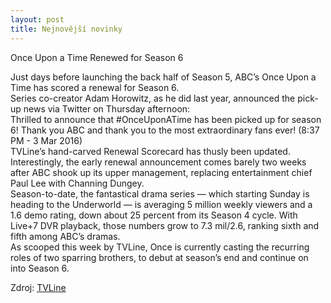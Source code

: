 ```yaml
---
layout: post
title: Nejnovější novinky
---
```


<p>Once Upon a Time Renewed for Season 6 <br>

Just days before launching the back half of Season 5, ABC’s Once Upon a Time has scored a renewal for Season 6.<br>
Series co-creator Adam Horowitz, as he did last year, announced the pick-up news via Twitter on Thursday afternoon:<br>
Thrilled to announce that #OnceUponATime has been picked up for season 6! Thank you ABC and thank you to the most extraordinary fans ever! (8:37 PM - 3 Mar 2016)<br>
TVLine’s hand-carved Renewal Scorecard has thusly been updated.<br>
Interestingly, the early renewal announcement comes barely two weeks after ABC shook up its upper management, replacing entertainment chief Paul Lee with Channing Dungey.<br>
Season-to-date, the fantastical drama series — which starting Sunday is heading to the Underworld — is averaging 5 million weekly viewers and a 1.6 demo rating, down about 25 percent from its Season 4 cycle. With Live+7 DVR playback, those numbers grow to 7.3 mil/2.6, ranking sixth and fifth among ABC’s dramas.<br>
As scooped this week by TVLine, Once is currently casting the recurring roles of two sparring brothers, to debut at season’s end and continue on into Season 6.</p>

Zdroj: <u><a href="http://tvline.com/2016/03/03/once-upon-a-time-renewed-season-6/">TVLine</a></u>
